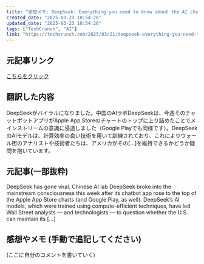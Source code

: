 ```yaml
---
title: "感想メモ: DeepSeek: Everything you need to know about the AI chatbot app"
created_date: "2025-03-23 10:54:26"
updated_date: "2025-03-23 10:54:26"
tags: ["TechCrunch", "AI"]
link: "https://techcrunch.com/2025/03/21/deepseek-everything-you-need-to-know-about-the-ai-chatbot-app/"
---
```

## 元記事リンク
[こちらをクリック](https://techcrunch.com/2025/03/21/deepseek-everything-you-need-to-know-about-the-ai-chatbot-app/)

## 翻訳した内容
DeepSeekがバイラルになりました。中国のAIラボDeepSeekは、今週そのチャットボットアプリがApple App Storeのチャートのトップに上り詰めたことでメインストリームの意識に浸透しました（Google Playでも同様です）。DeepSeekのAIモデルは、計算効率の良い技術を用いて訓練されており、これによりウォール街のアナリストや技術者たちは、アメリカがその[…]を維持できるかどうか疑問を抱いています。

## 元記事(一部抜粋)
DeepSeek has gone viral. Chinese AI lab DeepSeek broke into the mainstream consciousness this week after its chatbot app rose to the top of the Apple App Store charts (and Google Play, as well). DeepSeek’s AI models, which were trained using compute-efficient techniques, have led Wall Street analysts — and technologists — to question whether the U.S. can maintain its […]

## 感想やメモ (手動で追記してください)
(ここに自分のコメントを書いていく)

